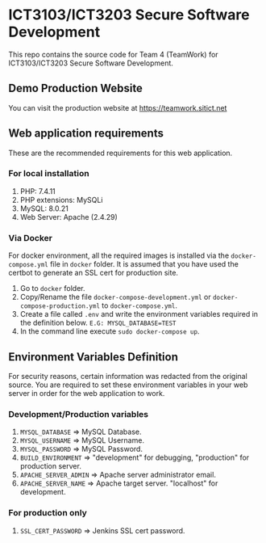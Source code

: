 # ICT3103/ICT3203 Secure Software Development
This repo contains the source code for Team 4 (TeamWork) for ICT3103/ICT3203 Secure Software Development.

## Demo Production Website
You can visit the production website at https://teamwork.sitict.net

## Web application requirements
These are the recommended requirements for this web application.

### For local installation
1. PHP: 7.4.11
2. PHP extensions: MySQLi
3. MySQL: 8.0.21
4. Web Server: Apache (2.4.29)

### Via Docker
For docker environment, all the required images is installed via the `docker-compose.yml` file in `docker` folder.
It is assumed that you have used the certbot to generate an SSL cert for production site.

1. Go to `docker` folder.
2. Copy/Rename the file `docker-compose-development.yml` or `docker-compose-production.yml` to `docker-compose.yml`.
3. Create a file called `.env` and write the environment variables required in the definition below. `E.G: MYSQL_DATABASE=TEST`
4. In the command line execute `sudo docker-compose up`.

## Environment Variables Definition
For security reasons, certain information was redacted from the original source.
You are required to set these environment variables in your web server in order for the web application to work.

### Development/Production variables
1. `MYSQL_DATABASE` => MySQL Database.
2. `MYSQL_USERNAME` => MySQL Username.
3. `MYSQL_PASSWORD` => MySQL Password.
4. `BUILD_ENVIRONMENT` => "development" for debugging, "production" for production server.
5. `APACHE_SERVER_ADMIN` => Apache server administrator email.
6. `APACHE_SERVER_NAME` => Apache target server. "localhost" for development.

### For production only
1. `SSL_CERT_PASSWORD` => Jenkins SSL cert password.
